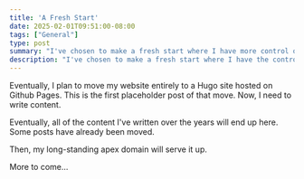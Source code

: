 ```yaml
---
title: 'A Fresh Start'
date: 2025-02-01T09:51:00-08:00
tags: ["General"]
type: post
summary: "I've chosen to make a fresh start where I have more control over how my content is rendered..."
description: "I've chosen to make a fresh start where I have the control..."
---
```


Eventually, I plan to move my website entirely to a Hugo site hosted on Github Pages. This is the first placeholder post of that move. Now, I need to write content.

Eventually, all of the content I've written over the years will end up here. Some posts have already been moved.

Then, my long-standing apex domain will serve it up.

More to come...

